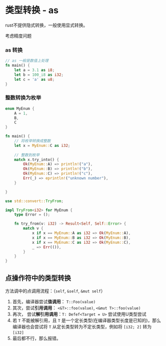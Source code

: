 # 类型转换 - as

rust不提供隐式转换，一般使用显式转换。

考虑精度问题

###  as 转换

```rust
// as 一般是数值上处理
fn main() {
    let a = 3.1 as i8;
    let b = 100_i8 as i32;
    let c = 'a' as u8;
}
```

### 整数转换为枚举

```rust
enum MyEnum {
    A = 1,
    B,
    C
}

fn main() {
    // 将枚举转换成整数
    let x = MyEnum::C as i32;
    
    // 整数到枚举 
    match x.try_into() {
        Ok(MyEnum::A) => println!("a"),
        Ok(MyEnum::B) => println!("b"),
        Ok(MyEnum::C) => println!("c"),
        Err(_) => eprintln!("unknown number"),
    }

}

use std::convert::TryFrom;

impl TryFrom<i32> for MyEnum {
    type Error = ();

    fn try_from(v: i32) -> Result<Self, Self::Error> {
        match v {
            x if x == MyEnum::A as i32 => Ok(MyEnum::A),
            x if x == MyEnum::B as i32 => Ok(MyEnum::B),
            x if x == MyEnum::C as i32 => Ok(MyEnum::C),
            _ => Err(()),
        }
    }
}
```



## 点操作符中的类型转换

方法调中的点调用流程：（`self`, `&self`, `&mut self`）

1. 首先，编译器尝试**值调用**： `T::Foo(value)`
2. 其次，尝试**引用调用**： `<&T>::foo(value)`,  `<&mut T>::foo(value)`
3. 再次， 尝试**解引用调用**：`T: Defef<Target = U>` 尝试使用U类型尝试
4. 若 `T` 不能被解引用，且 `T` 是一个定长类型(在编译器类型长度是已知的)，那么编译器也会尝试将 `T` 从定长类型转为不定长类型，例如将 `[i32; 2]` 转为 `[i32]`
5. 最后都不行，那么报错。

